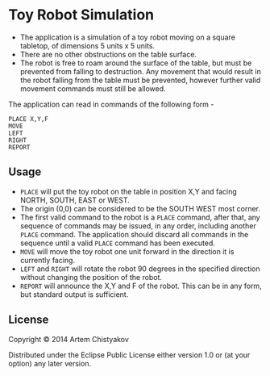 # Toy Robot Simulation

* The application is a simulation of a toy robot moving on a square tabletop, of dimensions 5 units x 5 units.
* There are no other obstructions on the table surface.
* The robot is free to roam around the surface of the table, but must be prevented from falling to destruction. Any movement that would result in the robot falling from the table must be prevented, however further valid movement commands must still
be allowed.

The application can read in commands of the following form -

```
PLACE X,Y,F
MOVE
LEFT
RIGHT
REPORT
```

## Usage

* `PLACE` will put the toy robot on the table in position X,Y and facing NORTH, SOUTH, EAST or WEST.
* The origin (0,0) can be considered to be the SOUTH WEST most corner.
* The first valid command to the robot is a `PLACE` command, after that, any sequence of commands may be issued, in any order, including another `PLACE` command. The application should discard all commands in the sequence until a valid `PLACE` command has been executed.
* `MOVE` will move the toy robot one unit forward in the direction it is currently facing.
* `LEFT` and `RIGHT` will rotate the robot 90 degrees in the specified direction without changing the position of the robot.
* `REPORT` will announce the X,Y and F of the robot. This can be in any form, but standard output is sufficient.

## License

Copyright © 2014 Artem Chistyakov

Distributed under the Eclipse Public License either version 1.0 or (at
your option) any later version.
